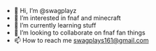 - 👋 Hi, I’m @swagplayz
- 👀 I’m interested in fnaf and minecraft 
- 🌱 I’m currently learning stuff
- 💞️ I’m looking to collaborate on fnaf fan things 
- 📫 How to reach me swagplays161@gmail.com 

<!---
swagplayz/swagplayz is a ✨ special ✨ repository because its `README.md` (this file) appears on your GitHub profile.
You can click the Preview link to take a look at your changes.
--->
